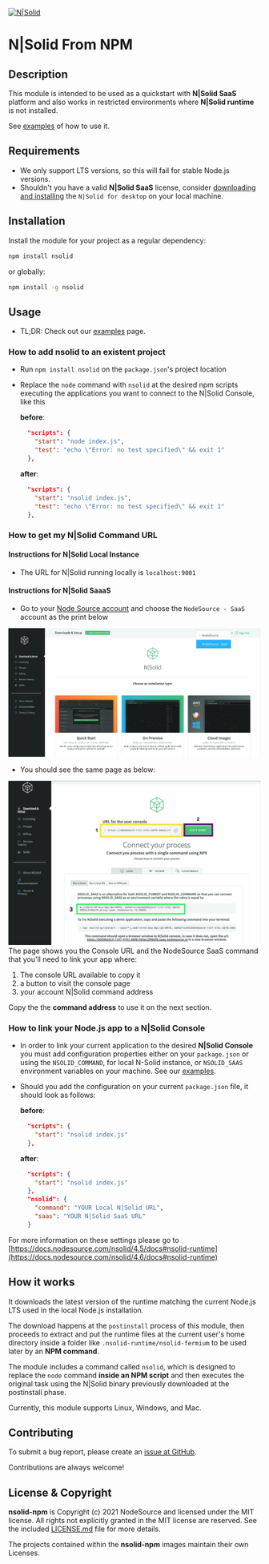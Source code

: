 [![N|Solid](https://s3.amazonaws.com/assets.nodesource.com/nsolid-logo-dark%402x.png)](https://nodesource.com/products/nsolid)

N|Solid From NPM
=====================

## Description

This module is intended to be used as a quickstart with **N|Solid SaaS** platform and also works in restricted environments where **N|Solid runtime** is not installed. 

See [examples](./examples) of how to use it.

## Requirements

- We only support LTS versions, so this will fail for stable Node.js versions.
- Shouldn't you have a valid **N|Solid SaaS** license, consider [downloading and installing](https://downloads.nodesource.com/) the `N|Solid for desktop` on your local machine.
## Installation

Install the module for your project as a regular dependency:

```bash
npm install nsolid
```

or globally:

```bash
npm install -g nsolid
```
## Usage

- TL;DR: Check out our [examples](./examples) page.


### How to add nsolid to an existent project

- Run `npm install nsolid` on the `package.json`'s project location
- Replace the `node` command with `nsolid` at the desired npm scripts executing the applications you want to connect to the N|Solid Console, like this

  __before__:
  ```json
    "scripts": {
      "start": "node index.js",
      "test": "echo \"Error: no test specified\" && exit 1"
    },
  ```

  __after__:
  ```json
    "scripts": {
      "start": "nsolid index.js",
      "test": "echo \"Error: no test specified\" && exit 1"
    },
  ```

### How to get my N|Solid Command URL
#### Instructions for N|Solid Local Instance

- The  URL for N|Solid running locally is `localhost:9001`
#### Instructions for N|Solid SaaaS

- Go to your [Node Source account](https://accounts.nodesource.com/downloads) and choose the `NodeSource - SaaS` account as the print below

![](./resources/01-initial-page.png)

- You should see the same page as below:

![](./resources/02-saas-console-url.png)
The page shows you the Console URL and the NodeSource SaaS command that you'll need to link your app
where: 
1. The console URL available to copy it
2. a button to visit the console page
3. your account N|Solid command address 

Copy the the **command address** to use it on the next section.
### How to link your Node.js app to a N|Solid Console

- In order to link your current application to the desired **N|Solid Console** you must add configuration properties either on your `package.json` or using the `NSOLID_COMMAND`, for local N-Solid instance,  or `NSOLID_SAAS` environment variables on your machine. See our [examples](./examples).


- Should you add the configuration on your current `package.json` file, it should look as follows:

  __before__:
  ```json
    "scripts": {
      "start": "nsolid index.js"
    },
  ```

  __after__:
  ```json
    "scripts": {
      "start": "nsolid index.js"
    },
    "nsolid": {
      "command": "YOUR Local N|Solid URL",
      "saas": "YOUR N|Solid SaaS URL"
    }
  ```


For more information on these settings please go to [https://docs.nodesource.com/nsolid/4.5/docs#nsolid-runtime](https://docs.nodesource.com/nsolid/4.6/docs#nsolid-runtime)


## How it works

It downloads the latest version of the runtime matching the current Node.js LTS used in the local Node.js installation. 

The download happens at the `postinstall` process of this module, then proceeds to extract and put the runtime files at the current user's home directory inside a folder like `.nsolid-runtime/nsolid-fermium` to be used later by an __NPM command__.

The module includes a command called `nsolid`, which is designed to replace the `node` command __inside an NPM script__ and then executes the original task using the N|Solid binary previously downloaded at the postinstall phase.

Currently, this module supports Linux, Windows, and Mac.
## Contributing

To submit a bug report, please create an [issue at GitHub](https://github.com/nodesource/nsolid-npm/issues/new).

Contributions are always welcome!

## License & Copyright

**nsolid-npm** is Copyright (c) 2021 NodeSource and licensed under the
MIT license. All rights not explicitly granted in the MIT license are reserved.
See the included [LICENSE.md](./LICENSE.md) file for more details.

The projects contained within the **nsolid-npm** images maintain their own Licenses.
